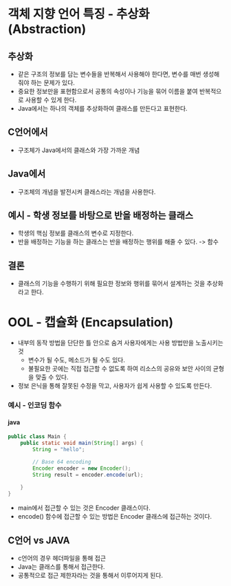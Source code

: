 # 객체 지향 언어 특징 - 추상화(Abstraction)
## 추상화
* 같은 구조의 정보를 담는 변수들을 반복해서 사용해야 한다면, 변수를 매번 생성해줘야 하는 문제가 있다.
* 중요한 정보만을 표현함으로서 공통의 속성이나 기능을 묶어 이름을 붙여 반복적으로 사용할 수 있게 한다.
* Java에서는 하나의 객체를 추상화하여 클래스를 만든다고 표현한다.

## C언어에서
* 구조체가 Java에서의 클래스와 가장 가까운 개념

## Java에서
* 구조체의 개념을 발전시켜 클래스라는 개념을 사용한다.
  
## 예시 - 학생 정보를 바탕으로 반을 배정하는 클래스
* 학생의 핵심 정보를 클래스의 변수로 지정한다.
* 반을 배정하는 기능을 하는 클래스는 반을 배정하는 행위를 해줄 수 있다. -> 함수


## 결론
* 클래스의 기능을 수행하기 위해 필요한 정보와 행위를 묶어서 설계하는 것을 추상화라고 한다.

# OOL - 캡슐화 (Encapsulation)
* 내부의 동작 방법을 단단한 틀 안으로 숨겨 사용자에게는 사용 방법만을 노출시키는 것
    * 변수가 될 수도, 메소드가 될 수도 있다.
    * 불필요한 곳에는 직접 접근할 수 없도록 하여 리소스의 공유와 보안 사이의 균형을 맞출 수 있다.
* 정보 은닉을 통해 잘못된 수정을 막고, 사용자가 쉽게 사용할 수 있도록 만든다.

### 예시 - 인코딩 함수
#### java
```java
public class Main {
    public static void main(String[] args) {
        String = "hello";

        // Base 64 encoding
        Encoder encoder = new Encoder();
        String result = encoder.encode(url);
        
    }
}
```
* main에서 접근할 수 있는 것은 Encoder 클래스이다.
* encode() 함수에 접근할 수 있는 방법은 Encoder 클래스에 접근하는 것이다.
## C언어 vs JAVA
* c언어의 경우 헤더파일을 통해 접근
* Java는 클래스를 통해서 접근한다.
* 공통적으로 접근 제한자라는 것을 통해서 이루어지게 된다.


